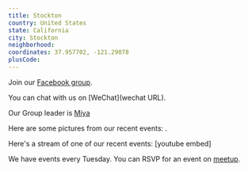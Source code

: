 ```yaml
---
title: Stockton
country: United States
state: California
city: Stockton
neighborhood: 
coordinates: 37.957702, -121.29078
plusCode:
---
```

Join our [Facebook group](https://www.facebook.com/groups/free.code.camp.Stockton).

You can chat with us on [WeChat](wechat URL).

Our Group leader is [Miya](freecodecamp.org/miya)

Here are some pictures from our recent events:
![]().

Here's a stream of one of our recent events:
[youtube embed]

We have events every Tuesday. You can RSVP for an event on [meetup](meetupurl).
